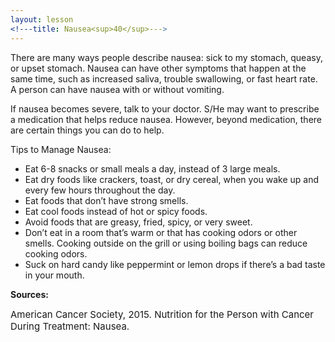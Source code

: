 ```yaml
---
layout: lesson
<!---title: Nausea<sup>40</sup>--->
---
```


There are many ways people describe nausea: sick to my stomach, queasy, or upset stomach. Nausea can have other symptoms that happen at the same time, such as increased saliva, trouble swallowing, or fast heart rate. A person can have nausea with or without vomiting. 

If nausea becomes severe, talk to your doctor. S/He may want to prescribe a medication that helps reduce nausea. However, beyond medication, there are certain things you can do to help.

Tips to Manage Nausea:

* Eat 6-8 snacks or small meals a day, instead of 3 large meals.
* Eat dry foods like crackers, toast, or dry cereal, when you wake up and every few hours throughout the day.
* Eat foods that don’t have strong smells.
* Eat cool foods instead of hot or spicy foods.
* Avoid foods that are greasy, fried, spicy, or very sweet.
* Don’t eat in a room that’s warm or that has cooking odors or other smells. Cooking outside on the grill or using boiling bags can reduce cooking odors.
* Suck on hard candy like peppermint or lemon drops if there’s a bad taste in your mouth. 

**Sources:**

<span style="font-size:15px;">American Cancer Society, 2015. Nutrition for the Person with Cancer During Treatment: Nausea.</span>
